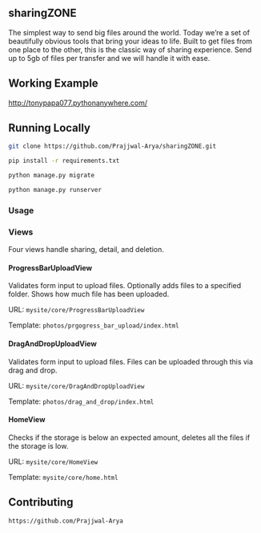 ## sharingZONE
The simplest way to send big files around the world. Today we’re a set of beautifully obvious tools that bring your ideas to life.
Built to get files from one place to the other, this is the classic way of sharing experience. Send up to 5gb of files per 
transfer and we will handle it with ease. 

## Working Example 
http://tonypapa077.pythonanywhere.com/

## Running Locally

```bash
git clone https://github.com/Prajjwal-Arya/sharingZONE.git
```

```bash
pip install -r requirements.txt
```

```bash
python manage.py migrate
```

```bash
python manage.py runserver
```


### Usage

### Views

Four views handle sharing, detail, and deletion. 

#### ProgressBarUploadView

Validates form input to upload files. Optionally adds files to a specified folder. 
Shows how much file has been uploaded. 

URL: `mysite/core/ProgressBarUploadView`

Template: `photos/prgogress_bar_upload/index.html`

#### DragAndDropUploadView

Validates form input to upload files. Files can be uploaded through this via drag and drop.

URL: `mysite/core/DragAndDropUploadView`

Template: `photos/drag_and_drop/index.html`

#### HomeView

Checks if the storage is below an expected amount, deletes all the files if the storage is low.

URL: `mysite/core/HomeView`

Template: `mysite/core/home.html`

## Contributing
`https://github.com/Prajjwal-Arya`







	
